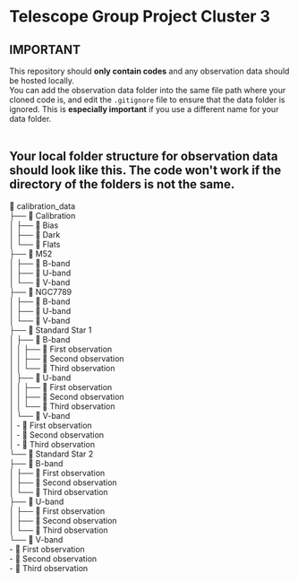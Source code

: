 # Telescope Group Project Cluster 3

## IMPORTANT

This repository should **only contain codes** and any observation data should be hosted locally. <br>
You can add the observation data folder into the same file path where your cloned code is, and edit the `.gitignore` file to ensure that the data folder is ignored. This is **especially important** if you use a different name for your data folder.<br><br>

## Your local folder structure for observation data should look like this. The code won't work if the directory of the folders is not the same.

📁 calibration_data  
├── 📁 Calibration  
│   ├── 📁 Bias  
│   ├── 📁 Dark  
│   └── 📁 Flats  
├── 📁 M52  
│   ├── 📁 B-band  
│   ├── 📁 U-band  
│   └── 📁 V-band  
├── 📁 NGC7789  
│   ├── 📁 B-band  
│   ├── 📁 U-band  
│   └── 📁 V-band  
├── 📁 Standard Star 1  
│   ├── 📁 B-band  
│   │   ├── 📁 First observation  
│   │   ├── 📁 Second observation  
│   │   └── 📁 Third observation  
│   ├── 📁 U-band  
│   │   ├── 📁 First observation  
│   │   ├── 📁 Second observation  
│   │   └── 📁 Third observation  
│   └── 📁 V-band  
│       - 📁 First observation  
│       - 📁 Second observation  
│       - 📁 Third observation  
└── 📁 Standard Star 2  
    ├── 📁 B-band  
    │   ├── 📁 First observation  
    │   ├── 📁 Second observation  
    │   └── 📁 Third observation  
    ├── 📁 U-band  
    │   ├── 📁 First observation  
    │   ├── 📁 Second observation  
    │   └── 📁 Third observation  
    └── 📁 V-band  
        - 📁 First observation  
        - 📁 Second observation  
        - 📁 Third observation  
